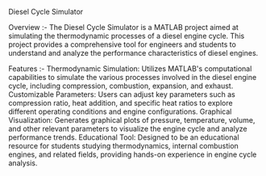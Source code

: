 Diesel Cycle Simulator

Overview :-
The Diesel Cycle Simulator is a MATLAB project aimed at simulating the thermodynamic processes of a diesel engine cycle. This project provides a comprehensive tool for engineers and students to understand and analyze the performance characteristics of diesel engines.

Features :-
Thermodynamic Simulation: Utilizes MATLAB's computational capabilities to simulate the various processes involved in the diesel engine cycle, including compression, combustion, expansion, and exhaust.
Customizable Parameters: Users can adjust key parameters such as compression ratio, heat addition, and specific heat ratios to explore different operating conditions and engine configurations.
Graphical Visualization: Generates graphical plots of pressure, temperature, volume, and other relevant parameters to visualize the engine cycle and analyze performance trends.
Educational Tool: Designed to be an educational resource for students studying thermodynamics, internal combustion engines, and related fields, providing hands-on experience in engine cycle analysis.
